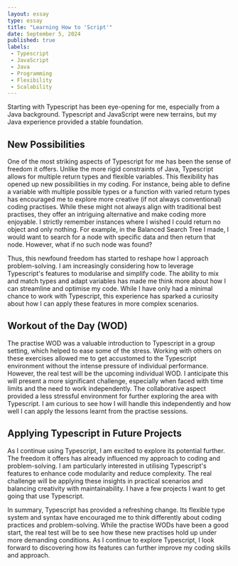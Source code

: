 ```yaml
---
layout: essay
type: essay
title: "Learning How to 'Script'"
date: September 5, 2024
published: true
labels:
 - Typescript
 - JavaScript
 - Java
 - Programming
 - Flexibility
 - Scalability
---
```


 Starting with Typescript has been eye-opening for me, especially from a Java background. Typescript and JavaScript were new terrains, but my Java experience provided a stable foundation.
  
## New Possibilities

 One of the most striking aspects of Typescript for me has been the sense of freedom it offers. Unlike the more rigid constraints of Java, Typescript allows for multiple return types and flexible variables. This flexibility has opened up new possibilities in my coding. For instance, being able to define a variable with multiple possible types or a function with varied return types has encouraged me to explore more creative (if not always conventional) coding practises. While these might not always align with traditional best practises, they offer an intriguing alternative and make coding more enjoyable. I strictly remember instances where I wished I could return no object and only nothing. For example, in the Balanced Search Tree I made, I would want to search for a node with specific data and then return that node. However, what if no such node was found?

 Thus, this newfound freedom has started to reshape how I approach problem-solving. I am increasingly considering how to leverage Typescript's features to modularise and simplify code. The ability to mix and match types and adapt variables has made me think more about how I can streamline and optimise my code. While I have only had a minimal chance to work with Typescript, this experience has sparked a curiosity about how I can apply these features in more complex scenarios.

## Workout of the Day (WOD)

 The practise WOD was a valuable introduction to Typescript in a group setting, which helped to ease some of the stress. Working with others on these exercises allowed me to get accustomed to the Typescript environment without the intense pressure of individual performance. However, the real test will be the upcoming individual WOD. I anticipate this will present a more significant challenge, especially when faced with time limits and the need to work independently. The collaborative aspect provided a less stressful environment for further exploring the area with Typescript. I am curious to see how I will handle this independently and how well I can apply the lessons learnt from the practise sessions.

## Applying Typescript in Future Projects

 As I continue using Typescript, I am excited to explore its potential further. The freedom it offers has already influenced my approach to coding and problem-solving. I am particularly interested in utilising Typescript's features to enhance code modularity and reduce complexity. The real challenge will be applying these insights in practical scenarios and balancing creativity with maintainability. I have a few projects I want to get going that use Typescript.

 In summary, Typescript has provided a refreshing change. Its flexible type system and syntax have encouraged me to think differently about coding practices and problem-solving. While the practise WODs have been a good start, the real test will be to see how these new practises hold up under more demanding conditions. As I continue to explore Typescript, I look forward to discovering how its features can further improve my coding skills and approach.
